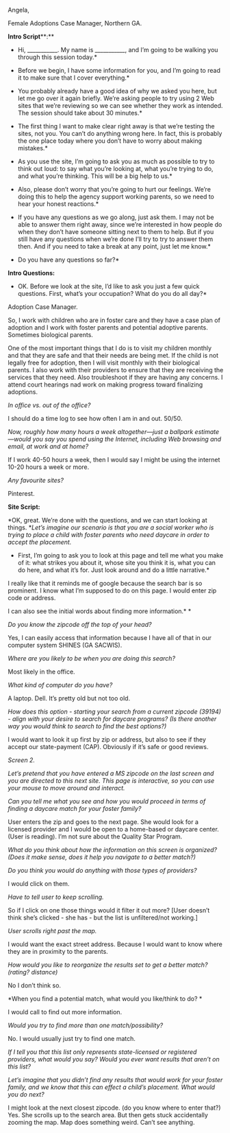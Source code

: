 Angela, 

Female Adoptions Case Manager, Northern GA.

**Intro Script****:**

* 	Hi, ___________. My name is ___________, and I’m going to be walking you through this session today.*

* 	Before we begin, I have some information for you, and I’m going to read it to make sure that I cover everything.*

* 	You probably already have a good idea of why we asked you here, but let me go over it again briefly. We’re asking people to try using 2 Web sites that we’re reviewing so we can see whether they work as intended. The session should take about 30 minutes.*

* 	The first thing I want to make clear right away is that we’re testing the sites, not you. You can’t do anything wrong here. In fact, this is probably the one place today where you don’t have to worry about making mistakes.*

* 	As you use the site, I’m going to ask you as much as possible to try to think out loud: to say what you’re looking at, what you’re trying to do, and what you’re thinking. This will be a big help to us.*

* 	Also, please don’t worry that you’re going to hurt our feelings. We’re doing this to help the agency support working parents, so we need to hear your honest reactions.*

* 	If you have any questions as we go along, just ask them. I may not be able to answer them right away, since we’re interested in how people do when they don’t have someone sitting next to them to help. But if you still have any questions when we’re done I’ll try to try to answer them then. And if you need to take a break at any point, just let me know.*

*  	Do you have any questions so far?*

**Intro Questions:**

* OK. Before we look at the site, I’d like to ask you just a few quick questions.   First, what’s your occupation? What do you do all day?*

Adoption Case Manager.  

So, I work with children who are in foster care and they have a case plan of adoption and I work with foster parents and potential adoptive parents.  Sometimes biological parents. 

One of the most important things that I do is to visit my children monthly and that they are safe and that their needs are being met.  If the child is not legally free for adoption, then I will visit monthly with their biological parents. I also work with their providers to ensure that they are receiving the services that they need.  Also troubleshoot if they are having any concerns.  I attend court hearings nad work on making progress toward finalizing adoptions.

*In office vs. out of the office?*

I should do a time log to see how often I am in and out.  50/50.

*Now, roughly how many hours a week altogether—just a ballpark estimate—would you say you spend using the Internet, including Web browsing and email, at work and at home?*

If I work 40-50 hours a week, then I would say I might be using the internet 10-20 hours a week or more.  

*Any favourite sites?*

Pinterest. 

**Site Script:**

*OK, great. We’re done with the questions, and we can start looking at things.  **Let’s imagine our scenario is that you are a social worker who is trying to place a child with foster parents who need daycare in order to accept the placement.*

* First, I’m going to ask you to look at this page and tell me what you make of it: what strikes you about it, whose site you think it is, what you can do here, and what it’s for. Just look around and do a little narrative.*

I really like that it reminds me of google because the search bar is so prominent.   I know what I’m supposed to do on this page.  I would enter zip code or address.

I can also see the initial words about finding more information.* *

*Do you know the zipcode off the top of your head?*

Yes, I can easily access that information because I have all of that in our computer system SHINES (GA SACWIS).

*Where are you likely to be when you are doing this search?*

Most likely in the office.  

*What kind of computer do you have?*

A laptop.  Dell.  It’s pretty old but not too old.

*How does this option - starting your search from a current zipcode (39194) - align with your desire to search for daycare programs?  (Is there another way you would think to search to find the best options?)*

I would want to look it up first by zip or address, but also to see if they accept our state-payment (CAP).  Obviously if it’s safe or good reviews.

*Screen 2.*

*Let’s pretend that you have entered a MS zipcode on the last screen and you are directed to this next site.  This page is interactive, so you can use your mouse to move around and interact.*

*Can you tell me what you see and how you would proceed in terms of finding a daycare match for your foster family?*

User enters the zip and goes to the next page.  She would look for a licensed provider and I would be open to a home-based or daycare center.  (User is reading).  I’m not sure about the Quality Star Program.  

*What do you think about how the information on this screen is organized?  (Does it make sense, does it help you navigate to a better match?)*

*Do you think you would do anything with those types of providers?*

I would click on them.

*Have to tell user to keep scrolling.*

So if I click on one those things would it filter it out more?  [User doesn’t think she’s clicked - she has - but the list is unfiltered/not working.]

*User scrolls right past the map.*

I would want the exact street address.  Because I would want to know where they are in proximity to the parents.

*How would you like to reorganize the results set to get a better match? (rating? distance)*

No I don’t think so.

*When you find a potential match, what would you like/think to do?  *

I would call to find out more information.

*Would you try to find more than one match/possibility?*

No.  I would usually just try to find one match.

*If I tell you that this list only represents state-licensed or registered providers, what would you say?  Would you ever want results that aren’t on this list?*  

*Let’s imagine that you didn’t find any results that would work for your foster family, and we know that this can effect a child’s placement.  What would you do next?*

I might look at the next closest zipcode.  (do you know where to enter that?)  Yes.  She scrolls up to the search area.  But then gets stuck accidentally zooming the map.  Map does something weird.  Can’t see anything.


